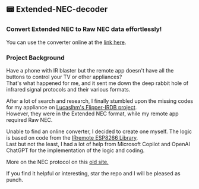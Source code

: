 ## 📟 Extended-NEC-decoder
### Convert Extended NEC to Raw NEC data effortlessly!
You can use the converter online at the [link here](https://pm0d.github.io/Extended-NEC-decoder/Extended%20NEC%20decoder.html). 

### Project Background
Have a phone with IR blaster but the remote app doesn't have all the buttons to control your TV or other appliances?  
That's what happened for me, and it sent me down the deep rabbit hole of infrared signal protocols and their various formats.

After a lot of search and research, I finally stumbled upon the missing codes for my appliance on [Lucaslhm's Flipper-IRDB project](https://github.com/Lucaslhm/Flipper-IRDB).   
However, they were in the Extended NEC format, while my remote app required Raw NEC.

Unable to find an online converter, I decided to create one myself. The logic is based on code from the [IRremote ESP8266 Library](https://github.com/r-map/rmap/tree/master/platformio/libraries/IRremoteESP8266).   
Last but not the least, I had a lot of help from Microsoft Copilot and OpenAI ChatGPT for the implementation of the logic and coding.

More on the NEC protocol on this [old site.](https://web.archive.org/web/100/http://www.sbprojects.com/knowledge/ir/nec.php)

If you find it helpful or interesting, star the repo and I will be pleased as punch.
